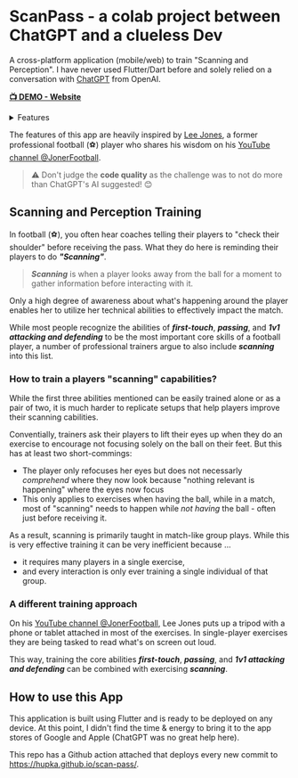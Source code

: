 # ScanPass - a colab project between **ChatGPT** and a **clueless Dev**

A cross-platform application (mobile/web) to train "Scanning and Perception". I have never used Flutter/Dart before and solely relied on a conversation with [ChatGPT](https://chat.openai.com) from OpenAI.

**[📺 DEMO - Website](https://hupka.github.io/scan-pass/)**
<details>
  <summary>Features</summary>
  
  https://user-images.githubusercontent.com/6577198/214008328-a09f1066-7eb4-4c3d-8f76-bc256fb87388.mov
</details>

The features of this app are heavily inspired by [Lee Jones](https://jonerfootball.com/), a former professional football (⚽️) player who shares his wisdom on his [YouTube channel @JonerFootball](https://www.youtube.com/@JonerFootball).

> ⚠️ Don't judge the **code quality** as the challenge was to not do more than ChatGPT's AI suggested! 😊

## Scanning and Perception Training

In football (⚽️), you often hear coaches telling their players to "check their shoulder" before receiving the pass. What they do here is reminding their players to do **_"Scanning"_**.

> **_Scanning_** is when a player looks away from the ball for a moment to gather information before interacting with it.

Only a high degree of awareness about what's happening around the player enables her to utilize her technical abilities to effectively impact the match.

While most people recognize the abilities of **_first-touch_**, **_passing_**, and **_1v1 attacking and defending_** to be the most important core skills of a football player, a number of professional trainers argue to also include **_scanning_** into this list.

### How to train a players "scanning" capabilities?

While the first three abilities mentioned can be easily trained alone or as a pair of two, it is much harder to replicate setups that help players improve their scanning cabilities.

Conventially, trainers ask their players to lift their eyes up when they do an exercise to encourage not focusing solely on the ball on their feet. But this has at least two short-commings:

- The player only refocuses her eyes but does not necessarly _comprehend_ where they now look because "nothing relevant is happening" where the eyes now focus
- This only applies to exercises when having the ball, while in a match, most of "scanning" needs to happen while _not having_ the ball - often just before receiving it.

As a result, scanning is primarily taught in match-like group plays. While this is very effective training it can be very inefficient because ...

- it requires many players in a single exercise,
- and every interaction is only ever training a single individual of that group.

### A different training approach

On his [YouTube channel @JonerFootball](https://www.youtube.com/@JonerFootball), Lee Jones puts up a tripod with a phone or tablet attached in most of the exercises. In single-player exercises they are being tasked to read what's on screen out loud.

This way, training the core abilities **_first-touch_**, **_passing_**, and **_1v1 attacking and defending_** can be combined with exercising **_scanning_**.

## How to use this App

This application is built using Flutter and is ready to be deployed on any device. At this point, I didn't find the time & energy to bring it to the app stores of Google and Apple (ChatGPT was no great help here).

This repo has a Github action attached that deploys every new commit to https://hupka.github.io/scan-pass/.
